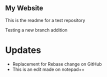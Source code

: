 ## My Website

This is the readme for a test repository

Testing a new branch addition

# Updates

- Replacement for Rebase change on GitHub
- This is an edit made on notepad++